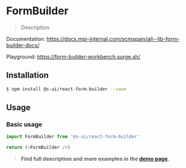 # FormBuilder

> Description

<!-- ![](./assets/preview.png) -->

Documentation: https://docs.mpi-internal.com/scmspain/all--lib-form-builder-docs/

Playground: https://form-builder-workbench.surge.sh/

## Installation

```sh
$ npm install @s-ui/react-form-builder --save
```

## Usage

### Basic usage
```js
import FormBuilder from '@s-ui/react-form-builder'

return (<FormBuilder />)
```


> **Find full description and more examples in the [demo page](#).**
